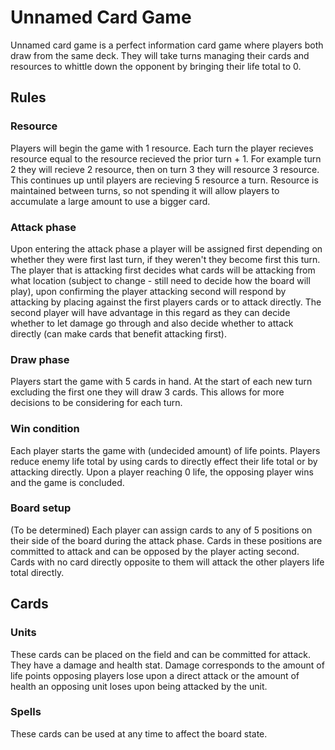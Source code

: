 # Unnamed Card Game

Unnamed card game is a perfect information card game where players both draw from the same deck. They will take turns managing their cards and resources to whittle down the opponent by bringing their life total to 0. 

## Rules

### Resource

Players will begin the game with 1 resource. Each turn the player recieves resource equal to the resource recieved the prior turn + 1. For example turn 2 they will recieve 2 resource, then on turn 3 they will resource 3 resource. This continues up until players are recieving 5 resource a turn. Resource is maintained between turns, so not spending it will allow players to accumulate a large amount to use a bigger card.

### Attack phase

Upon entering the attack phase a player will be assigned first depending on whether they were first last turn, if they weren't they become first this turn. The player that is attacking first decides what cards will be attacking from what location (subject to change - still need to decide how the board will play), upon confirming the player attacking second will respond by attacking by placing against the first players cards or to attack directly. The second player will have advantage in this regard as they can decide whether to let damage go through and also decide whether to attack directly (can make cards that benefit attacking first).

### Draw phase

Players start the game with 5 cards in hand. At the start of each new turn excluding the first one they will draw 3 cards. This allows for more decisions to be considering for each turn. 

### Win condition

Each player starts the game with (undecided amount) of life points. Players reduce enemy life total by using cards to directly effect their life total or by attacking directly. Upon a player reaching 0 life, the opposing player wins and the game is concluded. 

### Board setup

(To be determined) Each player can assign cards to any of 5 positions on their side of the board during the attack phase. Cards in these positions are committed to attack and can be opposed by the player acting second. Cards with no card directly opposite to them will attack the other players life total directly.

## Cards

### Units

These cards can be placed on the field and can be committed for attack. They have a damage and health stat. Damage corresponds to the amount of life points opposing players lose upon a direct attack or the amount of health an opposing unit loses upon being attacked by the unit. 

### Spells

These cards can be used at any time to affect the board state.